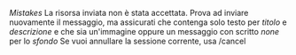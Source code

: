 *Mistakes*
La risorsa inviata non è stata accettata\.
Prova ad inviare nuovamente il messaggio, ma assicurati che contenga solo testo per _titolo_ e _descrizione_ e che sia un'immagine oppure un messaggio con scritto _none_ per lo _sfondo_
Se vuoi annullare la sessione corrente, usa /cancel